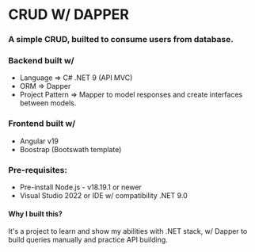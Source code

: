 # CRUD W/ DAPPER

### A simple CRUD, builted to consume users from database.

### Backend built w/
- Language => C# .NET 9 (API MVC)
- ORM => Dapper
- Project Pattern => Mapper to model responses and create interfaces between models.

### Frontend built w/
- Angular v19
- Boostrap (Bootswath template)

### Pre-requisites:
- Pre-install Node.js - v18.19.1 or newer
- Visual Studio 2022 or IDE w/ compatibility .NET 9.0

#### Why I built this?
It's a project to learn and show my abilities with .NET stack, w/ Dapper to build queries manually and practice API building.

